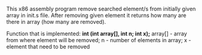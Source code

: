 This x86 assembly program remove searched element/s from initially given array in init.s file.
After removing given element it returns how many are there in array (how many are removed).

Function that is implemented:
**int (int array[], int n; int x);** array[] - array from where element will be removed; n - number of elements in array; x - element that need to be removed
